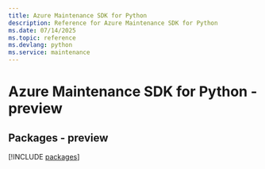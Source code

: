```yaml
---
title: Azure Maintenance SDK for Python
description: Reference for Azure Maintenance SDK for Python
ms.date: 07/14/2025
ms.topic: reference
ms.devlang: python
ms.service: maintenance
---
```

# Azure Maintenance SDK for Python - preview
## Packages - preview
[!INCLUDE [packages](maintenance-index.md)]